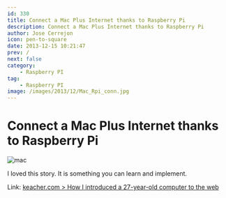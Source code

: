 ```yaml
---
id: 330
title: Connect a Mac Plus Internet thanks to Raspberry Pi
description: Connect a Mac Plus Internet thanks to Raspberry Pi
author: Jose Cerrejon
icon: pen-to-square
date: 2013-12-15 10:21:47
prev: /
next: false
category:
    - Raspberry PI
tag:
    - Raspberry PI
image: /images/2013/12/Mac_Rpi_conn.jpg
---
```


# Connect a Mac Plus Internet thanks to Raspberry Pi

![mac](/images/2013/12/Mac_Rpi_conn.jpg)

I loved this story. It is something you can learn and implement.

Link: [keacher.com > How I introduced a 27-year-old computer to the web](https://www.keacher.com/1216/how-i-introduced-a-27-year-old-computer-to-the-web/)
